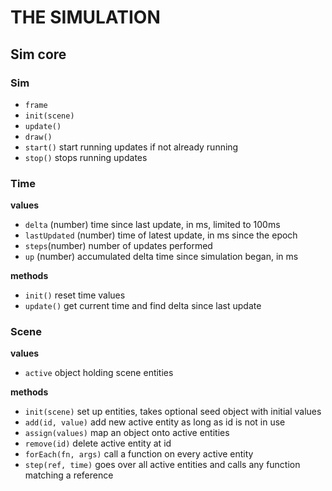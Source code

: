 # THE SIMULATION

## Sim core

### Sim

* `frame`
* `init(scene)`
* `update()`
* `draw()`
* `start()` start running updates if not already running
* `stop()` stops running updates


### Time

**values**

* `delta` (number) time since last update, in ms, limited to 100ms
* `lastUpdated` (number) time of latest update, in ms since the epoch
* `steps`(number) number of updates performed
* `up` (number) accumulated delta time since simulation began, in ms

**methods**

* `init()` reset time values
* `update()` get current time and find delta since last update 


### Scene

**values**

* `active` object holding scene entities

**methods**

* `init(scene)` set up entities, takes optional seed object with initial values
* `add(id, value)` add new active entity as long as id is not in use
* `assign(values)` map an object onto active entities
* `remove(id)` delete active entity at id 
* `forEach(fn, args)` call a function on every active entity
* `step(ref, time)` goes over all active entities and calls any function matching a reference 
